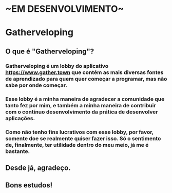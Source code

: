 # ~EM DESENVOLVIMENTO~

# Gatherveloping

## O que é "Gatherveloping"?
### Gatherveloping é um lobby do aplicativo https://www.gather.town que contém as mais diversas fontes de aprendizado para quem quer começar a programar, mas não sabe por onde começar.

### Esse lobby é a minha maneira de agradecer a comunidade que tanto fez por mim, e também a minha maneira de contribuir com o contínuo desenvolvimento da prática de desenvolver aplicações.
### Como não tenho fins lucrativos com esse lobby, por favor, somente doe se realmente quiser fazer isso. Só o sentimento de, finalmente, ter utilidade dentro do meu meio, já me é bastante.

## Desde já, agradeço.
## Bons estudos!
